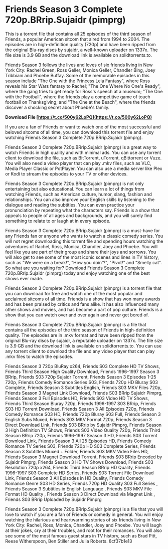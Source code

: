 # Friends Season 3 Complete 720p.BRrip.Sujaidr (pimprg)
 
This is a torrent file that contains all 25 episodes of the third season of Friends, a popular American sitcom that aired from 1994 to 2004. The episodes are in high-definition quality (720p) and have been ripped from the original Blu-ray discs by sujaidr, a well-known uploader on 1337x. The file size is 3.9 GB and the download link is available on solidtorrents.to.
 
Friends Season 3 follows the lives and loves of six friends living in New York City: Rachel Green, Ross Geller, Monica Geller, Chandler Bing, Joey Tribbiani and Phoebe Buffay. Some of the memorable episodes in this season include "The One with the Princess Leia Fantasy", where Ross reveals his Star Wars fantasy to Rachel; "The One Where No One's Ready", where the gang tries to get ready for Ross's speech at a museum; "The One with the Football", where the friends play a competitive game of touch football on Thanksgiving; and "The One at the Beach", where the friends discover a shocking secret about Phoebe's family.
 
**Download File  [https://t.co/500y62LoPQ](https://t.co/500y62LoPQ)**


 
If you are a fan of Friends or want to watch one of the most successful and beloved sitcoms of all time, you can download this torrent file and enjoy watching Friends Season 3 Complete 720p.BRrip.Sujaidr (pimprg).

Friends Season 3 Complete 720p.BRrip.Sujaidr (pimprg) is a great way to watch Friends in high quality and with minimal ads. You can use any torrent client to download the file, such as BitTorrent, uTorrent, qBittorrent or Vuze. You will also need a video player that can play .mkv files, such as VLC, Media Player Classic or PotPlayer. You can also use a media server like Plex or Kodi to stream the episodes to your TV or other devices.
 
Friends Season 3 Complete 720p.BRrip.Sujaidr (pimprg) is not only entertaining but also educational. You can learn a lot of things from watching Friends, such as American culture, humor, slang, fashion and relationships. You can also improve your English skills by listening to the dialogue and reading the subtitles. You can even practice your pronunciation by repeating what the characters say. Friends is a show that appeals to people of all ages and backgrounds, and you will surely find something to relate to or laugh at in every episode.
 
Friends Season 3 Complete 720p.BRrip.Sujaidr (pimprg) is a must-have for any Friends fan or anyone who wants to watch a classic comedy series. You will not regret downloading this torrent file and spending hours watching the adventures of Rachel, Ross, Monica, Chandler, Joey and Phoebe. You will feel like you are part of their group and share their joys and sorrows. You will also get to see some of the most iconic scenes and lines in TV history, such as "We were on a break!", "How you doin'?", "Pivot!" and "Smelly cat". So what are you waiting for? Download Friends Season 3 Complete 720p.BRrip.Sujaidr (pimprg) today and enjoy watching one of the best shows ever made.

Friends Season 3 Complete 720p.BRrip.Sujaidr (pimprg) is a torrent file that you can download for free and watch one of the most popular and acclaimed sitcoms of all time. Friends is a show that has won many awards and has been praised by critics and fans alike. It has also influenced many other shows and movies, and has become a part of pop culture. Friends is a show that you can watch over and over again and never get bored of.
 
Friends Season 3 Complete 720p.BRrip.Sujaidr (pimprg) is a file that contains all the episodes of the third season of Friends in high-definition quality. The episodes are in .mkv format and have been ripped from the original Blu-ray discs by sujaidr, a reputable uploader on 1337x. The file size is 3.9 GB and the download link is available on solidtorrents.to. You can use any torrent client to download the file and any video player that can play .mkv files to watch the episodes.
 
Friends Season 3 720p BluRay x264,  Friends S03 Complete HD TV Shows,  Friends Third Season High Quality Download,  Friends 1996-1997 Season 3 BRrip,  Friends S03 720p Sujaidr Torrent,  Friends Season 3 Episodes 1-25 720p,  Friends Comedy Romance Series S03,  Friends 720p HD Bluray S03 Complete,  Friends Season 3 Subtitles English,  Friends S03 MKV Files 720p,  Friends Season 3 Magnet Link Download,  Friends S03 BRrip Sujaidr Pimprg,  Friends Season 3 Full Episodes HD,  Friends S03 Video HD TV Shows,  Friends Third Season Bluray 720p,  Friends 1996-1997 S03 BRrip,  Friends S03 HD Torrent Download,  Friends Season 3 All Episodes 720p,  Friends Comedy Romance S03 HD,  Friends 720p Bluray S03 Full,  Friends Season 3 English Subs Muxed,  Friends S03 MKV Format 720p,  Friends Season 3 Direct Download Link,  Friends S03 BRrip by Sujaidr Pimprg,  Friends Season 3 High Definition TV Shows,  Friends S03 Video Quality 720p,  Friends Third Season BRrip 720p,  Friends 1996-1997 Season 3 HD,  Friends S03 Torrent Download Link,  Friends Season 3 All 25 Episodes HD,  Friends Comedy Romance TV Series S03,  Friends 720p HD S03 Complete Series,  Friends Season 3 Subtitles Muxed + Folder,  Friends S03 MKV Video Files HD,  Friends Season 3 Magnet Download Torrent,  Friends S03 BRrip Encoded by Sujaidr Pimprg,  Friends Season 3 HD TV Shows Download,  Friends S03 Resolution 720p x264,  Friends Third Season BRrip HD Quality,  Friends 1996-1997 S03 Complete HD Series,  Friends S03 Torrent File Download Link,  Friends Season 3 All Episodes in HD Quality,  Friends Comedy Romance Genre S03 HD Series,  Friends 720p HD Quality S03 Full Series ,  Friends Season 3 Subtitles in English Language ,  Friends S03 MKV File Format HD Quality ,  Friends Season 3 Direct Download via Magnet Link ,  Friends S03 BRrip Uploaded by Sujaidr Pimprg
 
Friends Season 3 Complete 720p.BRrip.Sujaidr (pimprg) is a file that you will love to watch if you are a fan of Friends or comedy in general. You will enjoy watching the hilarious and heartwarming stories of six friends living in New York City: Rachel, Ross, Monica, Chandler, Joey and Phoebe. You will laugh at their jokes, cry at their troubles, and root for their romances. You will also see some of the most famous guest stars in TV history, such as Brad Pitt, Reese Witherspoon, Ben Stiller and Julia Roberts.
 8cf37b1e13
 

